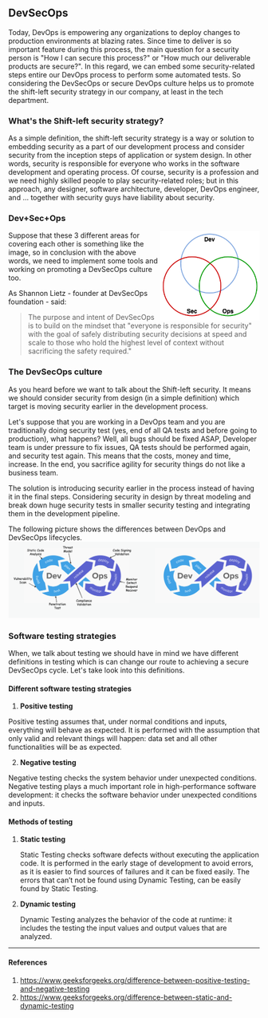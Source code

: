 ## DevSecOps
Today, DevOps is empowering any organizations to deploy changes to production environments at blazing rates.
Since time to deliver is so important feature during this process, the main question for a security person is
"How I can secure this process?" or "How much our deliverable products are secure?".
In this regard, we can embed some security-related steps entire our DevOps process to perform some automated tests.
So considering the DevSecOps or secure DevOps culture helps us to promote the shift-left security strategy in our company,
at least in the tech department.  

### What's the Shift-left security strategy?

As a simple definition, the shift-left security strategy is a way or solution to embedding security as a part of our development process
and consider security from the inception steps of application or system design.
In other words, security is responsible for everyone who works in the software development and operating process. 
Of course, security is a profession and we need highly skilled people to play security-related roles;
but in this approach, any designer, software architecture, developer, DevOps engineer, and ...  together with security guys have liability about security. 

### Dev+Sec+Ops

<img align="right" width="200" height="180" src="/document/assets/images/DevSecOps.png">

Suppose that these 3 different areas for covering each other is something like the image,
so in conclusion with the above words, we need to implement some tools and working on promoting a DevSecOps culture too. 

As Shannon Lietz - founder at DevSecOps foundation - said:
> The purpose and intent of DevSecOps is to build on the mindset that
> "everyone is responsible for security" with the goal of safely distributing
> security decisions at speed and scale to those who hold the highest level of 
> context without sacrificing the safety required."

### The DevSecOps culture

As you heard before we want to talk about the Shift-left security.
It means we should consider security from design (in a simple definition) which target is moving security earlier in the development process.

Let's suppose that you are working in a DevOps team and you are traditionally doing security test
(yes, end of all QA tests and before going to production), what happens? 
Well, all bugs should be fixed ASAP, Developer team is under pressure to fix issues,
QA tests should be performed again, and security test again.
This means that the costs, money and time, increase.
In the end, you sacrifice agility for security things do not like a business team. 

The solution is introducing security earlier in the process instead of having it in the final steps.
Considering security in design by threat modeling and 
break down huge security tests in smaller security testing and integrating them in the development pipeline. 

The following picture shows the differences between DevOps and DevSecOps lifecycles. 
<img src="/document/assets/images/DevOps vs DevSecOps.png">


### Software testing strategies

When, we talk about testing we should have in mind 
we have different definitions in testing which is can change our route to achieving
a secure DevSecOps cycle.
Let's take look into this definitions.

#### Different software testing strategies

1. **Positive testing**  

Positive testing assumes that, under normal conditions and inputs,
everything will behave as expected.
It is performed with the assumption that only valid and relevant things will happen:
data set and all other functionalities will be as expected.

2. **Negative testing**  

Negative testing checks the system behavior under unexpected conditions.
Negative testing plays a much important role in high-performance software development:
it checks the software behavior under unexpected conditions and inputs.

#### Methods of testing

1. **Static testing**  

   Static Testing checks software defects without executing the application code.
   It is performed in the early stage of development to avoid errors,
   as it is easier to find sources of failures and it can be fixed easily. 
   The errors that can’t not be found using Dynamic Testing, can be easily found by Static Testing.

2. **Dynamic testing**  

   Dynamic Testing analyzes the behavior of the code at runtime:
   it includes the testing the input values and output values that are analyzed.

----
#### References

1. https://www.geeksforgeeks.org/difference-between-positive-testing-and-negative-testing
2. https://www.geeksforgeeks.org/difference-between-static-and-dynamic-testing